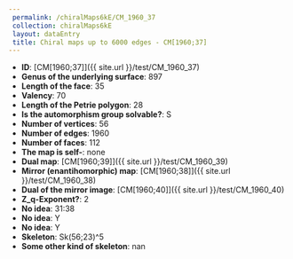 ```yaml
--- 
 permalink: /chiralMaps6kE/CM_1960_37 
 collection: chiralMaps6kE
 layout: dataEntry
 title: Chiral maps up to 6000 edges - CM[1960;37]
---
```


- **ID**: [CM[1960;37]]({{ site.url }}/test/CM_1960_37)
- **Genus of the underlying surface**: 897
- **Length of the face**: 35
- **Valency**: 70
- **Length of the Petrie polygon**: 28
- **Is the automorphism group solvable?**: S
- **Number of vertices**: 56
- **Number of edges**: 1960
- **Number of faces**: 112
- **The map is self-**: none
- **Dual map**: [CM[1960;39]]({{ site.url }}/test/CM_1960_39)
- **Mirror (enantihomorphic) map**: [CM[1960;38]]({{ site.url }}/test/CM_1960_38)
- **Dual of the mirror image**: [CM[1960;40]]({{ site.url }}/test/CM_1960_40)
- **Z_q-Exponent?**: 2
- **No idea**:  31:38
- **No idea**: Y
- **No idea**: Y
- **Skeleton**: Sk(56;23)^5
- **Some other kind of skeleton**: nan
